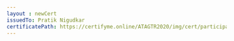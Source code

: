 ```yaml
--- 
layout : newCert 
issuedTo: Pratik Nigudkar 
certificatePath: https://certifyme.online/ATAGTR2020/img/cert/participant/PratikNigudkar_4d932.png
--- 
```

